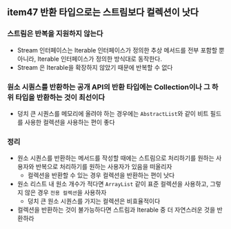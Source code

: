 ## item47 반환 타입으로는 스트림보다 컬렉션이 낫다

### 스트림은 반복을 지원하지 않는다
- Stream 인터페이스는 Iterable 인터페이스가 정의한 추상 메서드를 전부 포함할 뿐 아니라, Iterable 인터페이스가 정의한 방식대로 동작한다.
- Stream 은 Iterable을 확장하지 않았기 때문에 반복할 수 없다

### 원소 시퀀스를 반환하는 공개 API의 반환 타입에는 Collection이나 그 하위 타입을 반환하는 것이 최선이다
- 덩치 큰 시퀀스를 메모리에 올려야 하는 경우에는 `AbstractList`와 같이 비트 필드를 사용한 컬렉션을 사용하는 편이 좋다


### 정리
- 원소 시퀀스를 반환하는 메서드를 작성할 때에는 스트림으로 처리하기를 원하는 사용자와 반복으로 처리하기를 원하는 사용자가 있음을 떠올리자
  - 컬렉션을 반환할 수 있는 경우 컬렉션을 반환하는 편이 낫다
- 원소 리스트 내 원소 개수가 적다면 `ArrayList` 같이 표준 컬렉션을 사용하고, 그렇지 않은 경우 `전용 컬렉션`을 사용하자
  - 덩치 큰 원소 시퀀스를 가지는 컬렉션은 비효율적이다
- 컬렉션을 반환하는 것이 불가능하다면 스트림과 Iterable 중 더 자연스러운 것을 반환하라